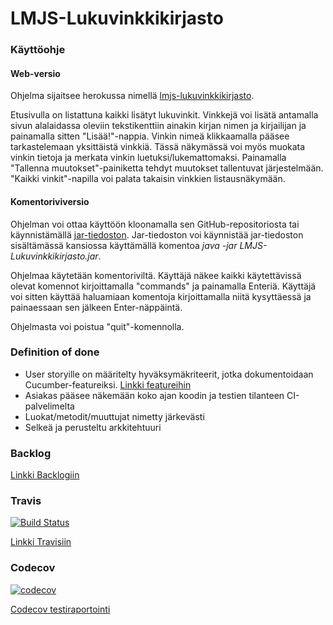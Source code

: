 ﻿# LMJS-Lukuvinkkikirjasto



### Käyttöohje

#### Web-versio
Ohjelma sijaitsee herokussa nimellä [lmjs-lukuvinkkikirjasto](https://lmjs-lukuvinkkikirjasto.herokuapp.com).

Etusivulla on listattuna kaikki lisätyt lukuvinkit. Vinkkejä voi lisätä antamalla sivun alalaidassa oleviin tekstikenttiin ainakin kirjan nimen ja kirjailijan ja painamalla sitten "Lisää!"-nappia. Vinkin nimeä klikkaamalla pääsee tarkastelemaan yksittäistä vinkkiä. Tässä näkymässä voi myös muokata vinkin tietoja ja merkata vinkin luetuksi/lukemattomaksi. Painamalla "Tallenna muutokset"-painiketta tehdyt muutokset tallentuvat järjestelmään. "Kaikki vinkit"-napilla voi palata takaisin vinkkien listausnäkymään. 

#### Komentoriviversio
Ohjelman voi ottaa käyttöön kloonamalla sen GitHub-repositoriosta tai käynnistämällä [jar-tiedoston](https://github.com/Sadelise/LMJS-Lukuvinkkikirjasto/blob/master/LMJS-Lukuvinkkikirjasto.jar). Jar-tiedoston voi käynnistää jar-tiedoston sisältämässä kansiossa käyttämällä komentoa _java -jar LMJS-Lukuvinkkikirjasto.jar_.

Ohjelmaa käytetään komentoriviltä. Käyttäjä näkee kaikki käytettävissä olevat komennot kirjoittamalla "commands" ja painamalla Enteriä. Käyttäjä voi sitten käyttää haluamiaan komentoja kirjoittamalla niitä kysyttäessä ja painaessaan sen jälkeen Enter-näppäintä.

Ohjelmasta voi poistua "quit"-komennolla.


### Definition of done

* User storyille on määritelty hyväksymäkriteerit, jotka dokumentoidaan Cucumber-featureiksi. [Linkki featureihin](https://github.com/Sadelise/LMJS-Lukuvinkkikirjasto/tree/master/src/test/resources/lukuvinkkikirjasto)
* Asiakas pääsee näkemään koko ajan koodin ja testien tilanteen CI-palvelimelta
* Luokat/metodit/muuttujat nimetty järkevästi
* Selkeä ja perusteltu arkkitehtuuri

### Backlog
[Linkki Backlogiin](https://docs.google.com/spreadsheets/d/1OgjUlsgwDmvzZTyIIeAkLIftJII5E7hFcgInnRusNN4/edit#gid=1257881806)

### Travis
[![Build Status](https://travis-ci.org/Sadelise/LMJS-Lukuvinkkikirjasto.svg?branch=master)](https://travis-ci.org/Sadelise/LMJS-Lukuvinkkikirjasto)

[Linkki Travisiin](https://travis-ci.org/Sadelise/LMJS-Lukuvinkkikirjasto?utm_source=email&utm_medium=notification)

### Codecov
[![codecov](https://codecov.io/gh/Sadelise/LMJS-Lukuvinkkikirjasto/branch/master/graph/badge.svg)](https://codecov.io/gh/Sadelise/LMJS-Lukuvinkkikirjasto)

[Codecov testiraportointi](https://codecov.io/gh/Sadelise/LMJS-Lukuvinkkikirjasto)


